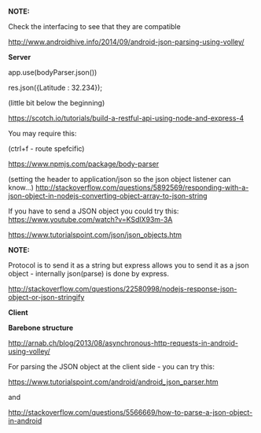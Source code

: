 **NOTE:**

Check the interfacing to see that they are compatible

http://www.androidhive.info/2014/09/android-json-parsing-using-volley/

**Server**

app.use(bodyParser.json())

res.json({Latitude : 32.234});

(little bit below the beginning)

https://scotch.io/tutorials/build-a-restful-api-using-node-and-express-4  

You may require this:

(ctrl+f - route spefcific)

https://www.npmjs.com/package/body-parser



(setting the header to application/json so the json object listener can know...)
http://stackoverflow.com/questions/5892569/responding-with-a-json-object-in-nodejs-converting-object-array-to-json-string


If you have to send a JSON object you could try this:
https://www.youtube.com/watch?v=KSdlX93m-3A

https://www.tutorialspoint.com/json/json_objects.htm


**NOTE:**

Protocol is to send it as a string but express allows you to send it as a json object - internally json(parse) is done by express.

http://stackoverflow.com/questions/22580998/nodejs-response-json-object-or-json-stringify 




**Client** 

**Barebone structure**

http://arnab.ch/blog/2013/08/asynchronous-http-requests-in-android-using-volley/

For parsing the JSON object at the client side - you can try this:

https://www.tutorialspoint.com/android/android_json_parser.htm

and

http://stackoverflow.com/questions/5566669/how-to-parse-a-json-object-in-android
